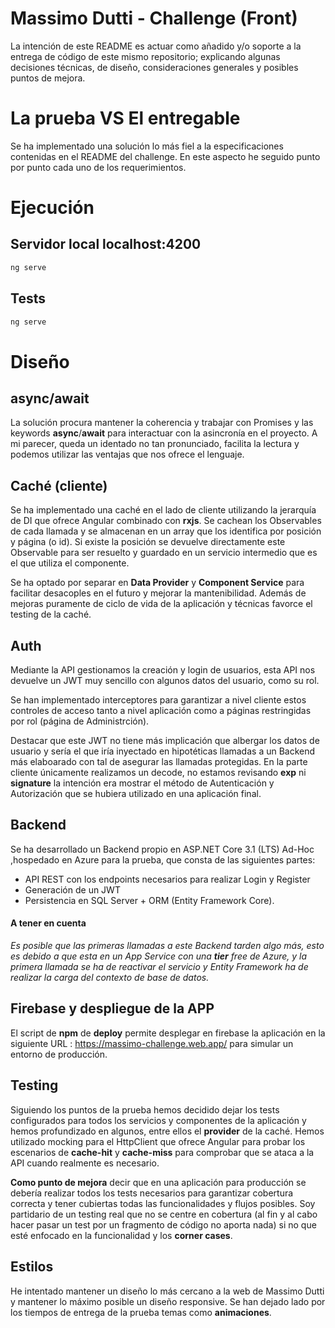 # Massimo Dutti - Challenge (Front)
La intención de este README es actuar como añadido y/o soporte a la entrega de código de este mismo repositorio; explicando algunas decisiones técnicas, de diseño, consideraciones generales y posibles puntos de mejora.

# La prueba VS El entregable
Se ha implementado una solución lo más fiel a la especificaciones contenidas en el README del challenge.
En este aspecto he seguido punto por punto cada uno de los requerimientos.

# Ejecución

## Servidor local localhost:4200
```javascript
ng serve 
```

## Tests
```javascript
ng serve 
```
# Diseño

## async/await
La solución procura mantener la coherencia y trabajar con Promises y las keywords **async**/**await** para interactuar con la asincronía en el proyecto. A mi parecer, queda un identado no tan pronunciado, facilita la lectura y podemos utilizar las ventajas que nos ofrece el lenguaje.

## Caché (cliente)
Se ha implementado una caché en el lado de cliente utilizando la jerarquía de DI que ofrece Angular combinado con **rxjs**. Se cachean los Observables de cada llamada y se almacenan en un array que los identifica por posición y página (o id). Si existe la posición se devuelve directamente este Observable para ser resuelto y guardado en un servicio intermedio que es el que utiliza el componente.

Se ha optado por separar en **Data Provider** y **Component Service** para facilitar desacoples en el futuro y mejorar la mantenibilidad. Además de mejoras puramente de ciclo de vida de la aplicación y técnicas favorce el testing de la caché.

## Auth
Mediante la API gestionamos la creación y login de usuarios, esta API nos devuelve un JWT muy sencillo con algunos datos del usuario, como su rol.

Se han implementado interceptores para garantizar a nivel cliente estos controles de acceso tanto a nivel aplicación como a páginas restringidas por rol (página de Administrción).

Destacar que este JWT no tiene más implicación que albergar los datos de usuario y sería el que iría inyectado en hipotéticas llamadas a un Backend más elaboarado con tal de asegurar las llamadas protegidas.
En la parte cliente únicamente realizamos un decode, no estamos revisando **exp** ni **signature** la intención era mostrar el método de Autenticación y Autorización que se hubiera utilizado en una aplicación final.

## Backend
Se ha desarrollado un Backend propio en ASP.NET Core 3.1 (LTS) Ad-Hoc ,hospedado en Azure para la prueba, que consta de las siguientes partes:

* API REST con los endpoints necesarios para realizar Login y Register
* Generación de un JWT
* Persistencia en SQL Server + ORM (Entity Framework Core).

#### **A tener en cuenta**
*Es posible que las primeras llamadas a este Backend tarden algo más, esto es debido a que esta en un App Service con una **tier** free de Azure, y la primera llamada se ha de reactivar el servicio y Entity Framework ha de realizar la carga del contexto de base de datos.*

## Firebase y despliegue de la APP
El script de **npm** de **deploy** permite desplegar en firebase la aplicación en la siguiente URL : https://massimo-challenge.web.app/ para simular un entorno de producción.

## Testing
Siguiendo los puntos de la prueba hemos decidido dejar los tests configurados para todos los servicios y componentes de la aplicación y hemos profundizado en algunos, entre ellos el **provider** de la caché.
Hemos utilizado mocking para el HttpClient que ofrece Angular para probar los escenarios de **cache-hit** y **cache-miss** para comprobar que se ataca a la API cuando realmente es necesario.

**Como punto de mejora** decir que en una aplicación para producción se debería realizar todos los tests necesarios para garantizar cobertura correcta y tener cubiertas todas las funcionalidades y flujos posibles. Soy partidario de un testing real que no se centre en cobertura (al fin y al cabo hacer pasar un test por un fragmento de código no aporta nada) si no que esté enfocado  en la funcionalidad y los **corner cases**.

## Estilos
He intentado mantener un diseño lo más cercano a la web de Massimo Dutti y mantener lo máximo posible un diseño responsive. Se han dejado lado por los tiempos de entrega de la prueba temas como **animaciones**.
